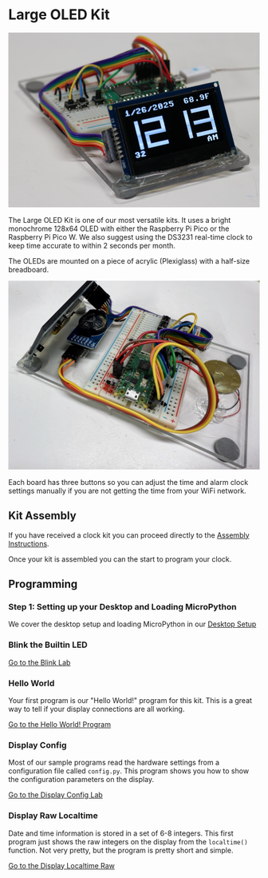 # Large OLED Kit

![Clock Digit Lab](./oled-large-v2.png)

The Large OLED Kit is one of our most versatile kits.  It uses
a bright monochrome 128x64 OLED with either the Raspberry Pi Pico
or the Raspberry Pi Pico W.  We also suggest using the DS3231 real-time clock
to keep time accurate to within 2 seconds per month.

The OLEDs are mounted on a piece of acrylic (Plexiglass) with a half-size breadboard.

![](./right-side-view.jpg)

Each board has three buttons so you can adjust the time and alarm clock settings
manually if you are not getting the time from your WiFi network.

## Kit Assembly

If you have received a clock kit you can proceed directly to the [Assembly Instructions](./01-assembly.md).

Once your kit is assembled you can the start to program your clock.

## Programming

### Step 1: Setting up your Desktop and Loading MicroPython

We cover the desktop setup and loading MicroPython in our [Desktop Setup](../../setup/01-desktop.md)

### Blink the Builtin LED

[Go to the Blink Lab](./00-blink.md)

### Hello World

Your first program is our "Hello World!" program for this kit.
This is a great way to tell if your display connections are all
working.

[Go to the Hello World! Program](./01-hello-world.md)

### Display Config

Most of our sample programs read the hardware settings from a configuration file called ```config.py```.  This program shows you how to show the configuration parameters on the display.

[Go to the Display Config Lab](./02-display-config.md)

### Display Raw Localtime

Date and time information is stored in a set of 6-8 integers.  This
first program just shows the raw integers on the display from the ```localtime()``` function.  Not
very pretty, but the program is pretty short and simple.

[Go to the Display Localtime Raw](./03-display-localtime-raw.md)

### 